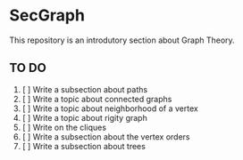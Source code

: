 # SecGraph
This repository is an introdutory section about Graph Theory.


## TO DO

1. [ ] Write a subsection about paths
2. [ ] Write a topic about connected graphs
4. [ ] Write a topic about neighborhood of a vertex
5. [ ] Write a topic about rigity graph
6. [ ] Write on the cliques
7. [ ] Write a subsection about the vertex orders
8. [ ] Write a subsection about trees


